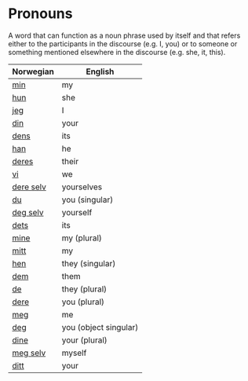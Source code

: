 # Pronouns

A word that can function as a noun phrase used by itself and that refers either to the participants in the discourse (e.g. I, you) or to someone or something mentioned elsewhere in the discourse (e.g. she, it, this).

| Norwegian | English |
| --- | --- |
| [min](https://www.ordnett.no/search?language=no&phrase=min) | my |
| [hun](https://www.ordnett.no/search?language=no&phrase=hun) | she |
| [jeg](https://www.ordnett.no/search?language=no&phrase=jeg) | I |
| [din](https://www.ordnett.no/search?language=no&phrase=din) | your |
| [dens](https://www.ordnett.no/search?language=no&phrase=dens) | its |
| [han](https://www.ordnett.no/search?language=no&phrase=han) | he |
| [deres](https://www.ordnett.no/search?language=no&phrase=deres) | their |
| [vi](https://www.ordnett.no/search?language=no&phrase=vi) | we |
| [dere selv](https://www.ordnett.no/search?language=no&phrase=dere%20selv) | yourselves |
| [du](https://www.ordnett.no/search?language=no&phrase=du) | you (singular) |
| [deg selv](https://www.ordnett.no/search?language=no&phrase=deg%20selv) | yourself |
| [dets](https://www.ordnett.no/search?language=no&phrase=dets) | its |
| [mine](https://www.ordnett.no/search?language=no&phrase=mine) | my (plural) |
| [mitt](https://www.ordnett.no/search?language=no&phrase=mitt) | my |
| [hen](https://www.ordnett.no/search?language=no&phrase=hen) | they (singular) |
| [dem](https://www.ordnett.no/search?language=no&phrase=dem) | them |
| [de](https://www.ordnett.no/search?language=no&phrase=de) | they (plural) |
| [dere](https://www.ordnett.no/search?language=no&phrase=dere) | you (plural) |
| [meg](https://www.ordnett.no/search?language=no&phrase=meg) | me |
| [deg](https://www.ordnett.no/search?language=no&phrase=deg) | you (object singular) |
| [dine](https://www.ordnett.no/search?language=no&phrase=dine) | your (plural) |
| [meg selv](https://www.ordnett.no/search?language=no&phrase=meg%20selv) | myself |
| [ditt](https://www.ordnett.no/search?language=no&phrase=ditt) | your |

